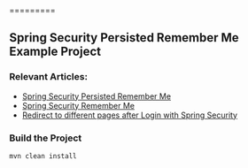 =========

## Spring Security Persisted Remember Me Example Project


### Relevant Articles: 
- [Spring Security Persisted Remember Me](http://www.baeldung.com/spring-security-persistent-remember-me)
- [Spring Security Remember Me](http://www.baeldung.com/spring-security-remember-me)
- [Redirect to different pages after Login with Spring Security](http://www.baeldung.com/spring_redirect_after_login)


### Build the Project
```
mvn clean install
```
